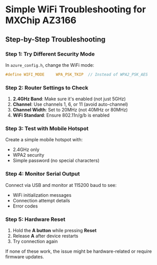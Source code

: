 # Simple WiFi Troubleshooting for MXChip AZ3166

## Step-by-Step Troubleshooting

### Step 1: Try Different Security Mode
In `azure_config.h`, change the WiFi mode:
```c
#define WIFI_MODE     WPA_PSK_TKIP  // Instead of WPA2_PSK_AES
```

### Step 2: Router Settings to Check
1. **2.4GHz Band**: Make sure it's enabled (not just 5GHz)
2. **Channel**: Use channels 1, 6, or 11 (avoid auto-channel)
3. **Channel Width**: Set to 20MHz (not 40MHz or 80MHz)
4. **WiFi Standard**: Ensure 802.11n/g/b is enabled

### Step 3: Test with Mobile Hotspot
Create a simple mobile hotspot with:
- 2.4GHz only
- WPA2 security
- Simple password (no special characters)

### Step 4: Monitor Serial Output
Connect via USB and monitor at 115200 baud to see:
- WiFi initialization messages
- Connection attempt details
- Error codes

### Step 5: Hardware Reset
1. Hold the **A button** while pressing **Reset**
2. Release **A** after device restarts
3. Try connection again

If none of these work, the issue might be hardware-related or require firmware updates.

